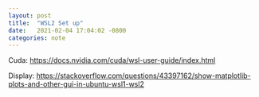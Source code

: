 ```yaml
---
layout: post
title:  "WSL2 Set up"
date:   2021-02-04 17:04:02 -0800
categories: note
---
```


Cuda:
https://docs.nvidia.com/cuda/wsl-user-guide/index.html

Display:
https://stackoverflow.com/questions/43397162/show-matplotlib-plots-and-other-gui-in-ubuntu-wsl1-wsl2
